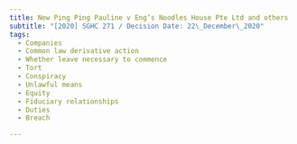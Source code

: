 ```yaml
---
title: New Ping Ping Pauline v Eng’s Noodles House Pte Ltd and others
subtitle: "[2020] SGHC 271 / Decision Date: 22\_December\_2020"
tags:
  - Companies
  - Common law derivative action
  - Whether leave necessary to commence
  - Tort
  - Conspiracy
  - Unlawful means
  - Equity
  - Fiduciary relationships
  - Duties
  - Breach

---
```

